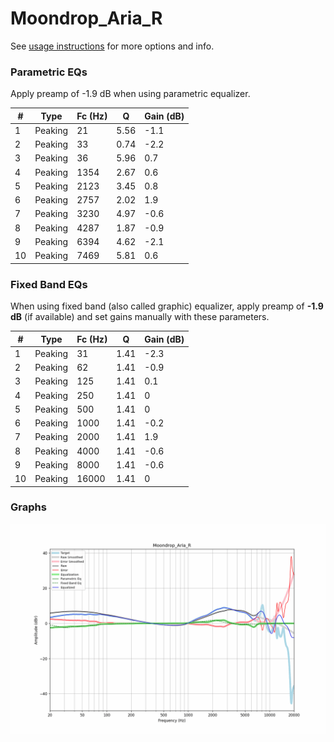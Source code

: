 # Moondrop_Aria_R
See [usage instructions](https://github.com/jaakkopasanen/AutoEq#usage) for more options and info.

### Parametric EQs
Apply preamp of -1.9 dB when using parametric equalizer.

|   # | Type    |   Fc (Hz) |    Q |   Gain (dB) |
|-----|---------|-----------|------|-------------|
|   1 | Peaking |        21 | 5.56 |        -1.1 |
|   2 | Peaking |        33 | 0.74 |        -2.2 |
|   3 | Peaking |        36 | 5.96 |         0.7 |
|   4 | Peaking |      1354 | 2.67 |         0.6 |
|   5 | Peaking |      2123 | 3.45 |         0.8 |
|   6 | Peaking |      2757 | 2.02 |         1.9 |
|   7 | Peaking |      3230 | 4.97 |        -0.6 |
|   8 | Peaking |      4287 | 1.87 |        -0.9 |
|   9 | Peaking |      6394 | 4.62 |        -2.1 |
|  10 | Peaking |      7469 | 5.81 |         0.6 |

### Fixed Band EQs
When using fixed band (also called graphic) equalizer, apply preamp of **-1.9 dB** (if available) and set gains manually with these parameters.

|   # | Type    |   Fc (Hz) |    Q |   Gain (dB) |
|-----|---------|-----------|------|-------------|
|   1 | Peaking |        31 | 1.41 |        -2.3 |
|   2 | Peaking |        62 | 1.41 |        -0.9 |
|   3 | Peaking |       125 | 1.41 |         0.1 |
|   4 | Peaking |       250 | 1.41 |         0   |
|   5 | Peaking |       500 | 1.41 |         0   |
|   6 | Peaking |      1000 | 1.41 |        -0.2 |
|   7 | Peaking |      2000 | 1.41 |         1.9 |
|   8 | Peaking |      4000 | 1.41 |        -0.6 |
|   9 | Peaking |      8000 | 1.41 |        -0.6 |
|  10 | Peaking |     16000 | 1.41 |         0   |

### Graphs
![](./Moondrop_Aria_R.png)
